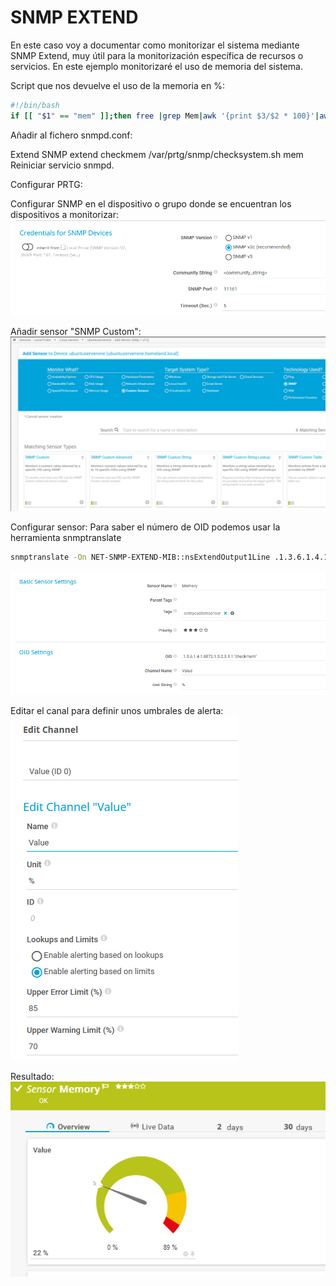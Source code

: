 # SNMP EXTEND
En este caso voy a documentar como monitorizar el sistema mediante SNMP Extend, muy útil para la monitorización específica de recursos o servicios.
En este ejemplo monitorizaré el uso de memoria del sistema.

Script que nos devuelve el uso de la memoria en %:

```sh
#!/bin/bash
if [[ "$1" == "mem" ]];then free |grep Mem|awk '{print $3/$2 * 100}'|awk -F"." '{printf $1}';fi
```
Añadir al fichero snmpd.conf:


Extend SNMP
extend checkmem /var/prtg/snmp/checksystem.sh mem
Reiniciar servicio snmpd.

Configurar PRTG:

Configurar SNMP en el dispositivo o grupo donde se encuentran los dispositivos a monitorizar:
![Screenshot](assets/image-1.png)

Añadir sensor "SNMP Custom":
![Screenshot](assets/image-2.png)

Configurar sensor:
Para saber el número de OID podemos usar la herramienta snmptranslate
```sh
snmptranslate -On NET-SNMP-EXTEND-MIB::nsExtendOutput1Line .1.3.6.1.4.1.8072.1.3.2.3.1.
```
![Screenshot](assets/image-3.png)

Editar el canal para definir unos umbrales de alerta:\
![Screenshot](assets/image-4.png)

Resultado:\
![Screenshot](assets/image-5.png)
